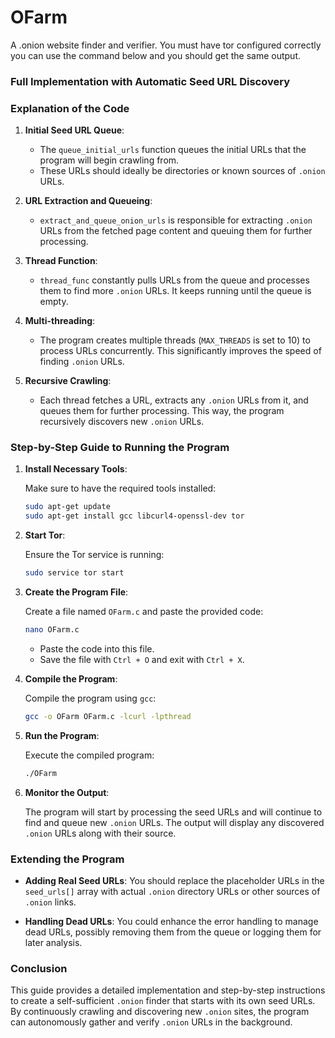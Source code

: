 # OFarm
A .onion website finder and verifier.
You must have tor configured correctly you can use the command below and you should get the same output.




### Full Implementation with Automatic Seed URL Discovery

### Explanation of the Code

1. **Initial Seed URL Queue**:
    - The `queue_initial_urls` function queues the initial URLs that the program will begin crawling from. 
    - These URLs should ideally be directories or known sources of `.onion` URLs.
    
2. **URL Extraction and Queueing**:
    - `extract_and_queue_onion_urls` is responsible for extracting `.onion` URLs from the fetched page content and queuing them for further processing.

3. **Thread Function**:
    - `thread_func` constantly pulls URLs from the queue and processes them to find more `.onion` URLs. It keeps running until the queue is empty.

4. **Multi-threading**:
    - The program creates multiple threads (`MAX_THREADS` is set to 10) to process URLs concurrently. This significantly improves the speed of finding `.onion` URLs.

5. **Recursive Crawling**:
    - Each thread fetches a URL, extracts any `.onion` URLs from it, and queues them for further processing. This way, the program recursively discovers new `.onion` URLs.

### Step-by-Step Guide to Running the Program

1. **Install Necessary Tools**:

    Make sure to have the required tools installed:

    ```bash
    sudo apt-get update
    sudo apt-get install gcc libcurl4-openssl-dev tor
    ```

2. **Start Tor**:

    Ensure the Tor service is running:

    ```bash
    sudo service tor start
    ```

3. **Create the Program File**:

    Create a file named `OFarm.c` and paste the provided code:

    ```bash
    nano OFarm.c
    ```

    - Paste the code into this file.
    - Save the file with `Ctrl + O` and exit with `Ctrl + X`.

4. **Compile the Program**:

    Compile the program using `gcc`:

    ```bash
    gcc -o OFarm OFarm.c -lcurl -lpthread
    ```

5. **Run the Program**:

    Execute the compiled program:

    ```bash
    ./OFarm
    ```

6. **Monitor the Output**:

    The program will start by processing the seed URLs and will continue to find and queue new `.onion` URLs. The output will display any discovered `.onion` URLs along with their source.

### Extending the Program

- **Adding Real Seed URLs**: You should replace the placeholder URLs in the `seed_urls[]` array with actual `.onion` directory URLs or other sources of `.onion` links.
  
- **Handling Dead URLs**: You could enhance the error handling to manage dead URLs, possibly removing them from the queue or logging them for later analysis.

### Conclusion

This guide provides a detailed implementation and step-by-step instructions to create a self-sufficient `.onion` finder that starts with its own seed URLs. By continuously crawling and discovering new `.onion` sites, the program can autonomously gather and verify `.onion` URLs in the background.
